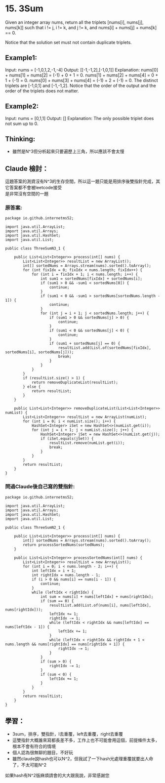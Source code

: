 # 15. 3Sum
Given an integer array nums, return all the triplets [nums[i], nums[j], nums[k]] such that i != j, i != k, and j != k, and nums[i] + nums[j] + nums[k] == 0.

Notice that the solution set must not contain duplicate triplets.

## Example1:
Input: nums = [-1,0,1,2,-1,-4]
Output: [[-1,-1,2],[-1,0,1]]
Explanation:
nums[0] + nums[1] + nums[2] = (-1) + 0 + 1 = 0.
nums[1] + nums[2] + nums[4] = 0 + 1 + (-1) = 0.
nums[0] + nums[3] + nums[4] = (-1) + 2 + (-1) = 0.
The distinct triplets are [-1,0,1] and [-1,-1,2].
Notice that the order of the output and the order of the triplets does not matter.

## Example2:
Input: nums = [0,1,1]
Output: []
Explanation: The only possible triplet does not sum up to 0.

## Thinking:
- 雖然是N^3但分析起來只要遍歷上三角，所以應該不會太慢

## Claude 檢討：
這題答案的測資沒有N^3的生存空間，所以這一題只能是用排序後雙指針完成，其它答案都不會被leetcode接受\
是非常沒有空間的一題

### 原答案:
```
package io.github.internetms52;

import java.util.ArrayList;
import java.util.Arrays;
import java.util.HashSet;
import java.util.List;

public class ThreeSumN3_1 {

    public List<List<Integer>> process(int[] nums) {
        List<List<Integer>> resultList = new ArrayList();
        int[] sortedNums = Arrays.stream(nums).sorted().toArray();
        for (int fixIdx = 0; fixIdx < nums.length; fixIdx++) {
            for (int i = fixIdx + 1; i < nums.length; i++) {
                int sum1 = sortedNums[fixIdx] + sortedNums[i];
                if (sum1 > 0 && -sum1 < sortedNums[0]) {
                    continue;
                }
                if (sum1 < 0 && -sum1 > sortedNums[sortedNums.length - 1]) {
                    continue;
                }
                for (int j = i + 1; j < sortedNums.length; j++) {
                    if (sum1 > 0 && sortedNums[j] > 0) {
                        continue;
                    }
                    if (sum1 < 0 && sortedNums[j] < 0) {
                        continue;
                    }
                    if (sum1 + sortedNums[j] == 0) {
                        resultList.add(List.of(sortedNums[fixIdx], sortedNums[i], sortedNums[j]));
                        break;
                    }
                }
            }
        }
        if (resultList.size() > 1) {
            return removeDuplicateList(resultList);
        } else {
            return resultList;
        }
    }

    public List<List<Integer>> removeDuplicateList(List<List<Integer>> numList) {
        List<List<Integer>> resultList = new ArrayList(numList);
        for (int i = 0; i < numList.size(); i++) {
            HashSet<Integer> iSet = new HashSet<>(numList.get(i));
            for (int j = i + 1; j < numList.size(); j++) {
                HashSet<Integer> jSet = new HashSet<>(numList.get(j));
                if (iSet.equals(jSet)) {
                    resultList.remove(numList.get(i));
                    break;
                }
            }
        }
        return resultList;
    }
}

```
### 問過Claude後自己寫的雙指針:
```
package io.github.internetms52;

import java.util.ArrayList;
import java.util.Arrays;
import java.util.HashSet;
import java.util.List;

public class ThreeSumN2_1 {

    public List<List<Integer>> process(int[] nums) {
        int[] sortedNums = Arrays.stream(nums).sorted().toArray();
        return processSortedNums(sortedNums);
    }

    public List<List<Integer>> processSortedNums(int[] nums) {
        List<List<Integer>> resultList = new ArrayList();
        for (int i = 0; i < nums.length - 2; i++) {
            int leftIdx = i + 1;
            int rightIdx = nums.length - 1;
            if (i > 0 && nums[i] == nums[i - 1]) {
                continue;
            }
            while (leftIdx < rightIdx) {
                int sum = nums[i] + nums[leftIdx] + nums[rightIdx];
                if (sum == 0) {
                    resultList.add(List.of(nums[i], nums[leftIdx], nums[rightIdx]));
                    leftIdx += 1;
                    rightIdx -= 1;
                    while (leftIdx < rightIdx && nums[leftIdx] == nums[leftIdx - 1]) {
                        leftIdx += 1;
                    }
                    while (leftIdx < rightIdx && rightIdx + 1 < nums.length && nums[rightIdx] == nums[rightIdx + 1]) {
                        rightIdx -= 1;
                    }
                }
                if (sum > 0) {
                    rightIdx -= 1;
                }
                if (sum < 0) {
                    leftIdx += 1;
                }
            }
        }
        return resultList;
    }
}

```

## 學習：
- 3sum，排序，雙指針，I去重覆，left去重覆，right去重覆
- 這雙指針大概誰來寫都長差不多，工作上也不可能會用這個，前提條件太多，根本不會有符合的情境
- 個人認為很無聊的題目，不好玩
- 雖然claude說hash也可以N^2，但我試了一下hash光處理重覆就要出人命了，不太可能N^2

如果hash有N^2版麻煩請會的大大跟我說，非常感謝您
